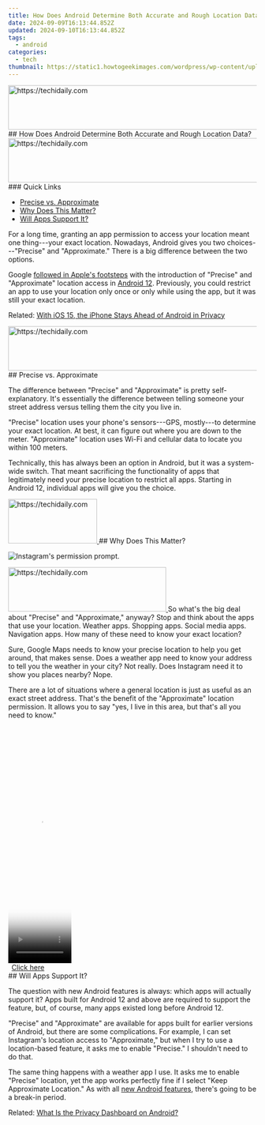 ```yaml
---
title: How Does Android Determine Both Accurate and Rough Location Data?
date: 2024-09-09T16:13:44.852Z
updated: 2024-09-10T16:13:44.852Z
tags:
  - android
categories:
  - tech
thumbnail: https://static1.howtogeekimages.com/wordpress/wp-content/uploads/2021/10/precise-approx-location.png
---
```


<!-- affiliate ads begin -->
<a href="https://ephamedtechinc.pxf.io/c/5597632/2123508/26400" target="_top" id="2123508">
  <img src="//a.impactradius-go.com/display-ad/26400-2123508" border="0" alt="https://techidaily.com" width="728" height="90"/>
</a>
<img height="0" width="0" src="https://ephamedtechinc.pxf.io/i/5597632/2123508/26400" style="position:absolute;visibility:hidden;" border="0" />
<!-- affiliate ads end -->
## How Does Android Determine Both Accurate and Rough Location Data?

<!-- affiliate ads begin -->
<a href="https://appsumo.8odi.net/c/5597632/2128842/7443" target="_top" id="2128842">
  <img src="//a.impactradius-go.com/display-ad/7443-2128842" border="0" alt="https://techidaily.com" width="600" height="90"/>
</a>
<img height="0" width="0" src="https://appsumo.8odi.net/i/5597632/2128842/7443" style="position:absolute;visibility:hidden;" border="0" />
<!-- affiliate ads end -->
### Quick Links

* [Precise vs. Approximate](https://android-frp.techidaily.com/in-2024-the-updated-method-to-bypass-samsung-galaxy-m14-5g-frp-by-drfone-android/)
* [Why Does This Matter?](https://snapchat-videos.techidaily.com/in-2024-spark-interest-on-snapchat-15-innovative-strategies/)
* [Will Apps Support It?](https://visual-screen-recording.techidaily.com/new-in-2024-essential-tips-for-digital-board-usage-during-web-conferences-on-diverse-devices/)

 For a long time, granting an app permission to access your location meant one thing---your exact location. Nowadays, Android gives you two choices---"Precise" and "Approximate." There is a big difference between the two options.

 Google [followed in Apple's footsteps](https://fix-guide.techidaily.com/how-to-fix-the-soft-bricked-motorola-razr-40-ultra-drfone-by-drfone-fix-android-problems-fix-android-problems/) with the introduction of "Precise" and "Approximate" location access in [Android 12](https://extra-information.techidaily.com/audiophiles-guide-to-speed-adjustment-apps-for-2024/). Previously, you could restrict an app to use your location only once or only while using the app, but it was still your exact location.

Related: [With iOS 15, the iPhone Stays Ahead of Android in Privacy](https://fix-guide.techidaily.com/how-to-fix-the-soft-bricked-motorola-razr-40-ultra-drfone-by-drfone-fix-android-problems-fix-android-problems/) 

<!-- affiliate ads begin -->
<a href="https://ephamedtechinc.pxf.io/c/5597632/2130530/26400" target="_top" id="2130530">
  <img src="//a.impactradius-go.com/display-ad/26400-2130530" border="0" alt="https://techidaily.com" width="728" height="90"/>
</a>
<img height="0" width="0" src="https://ephamedtechinc.pxf.io/i/5597632/2130530/26400" style="position:absolute;visibility:hidden;" border="0" />
<!-- affiliate ads end -->
##  Precise vs. Approximate

 The difference between "Precise" and "Approximate" is pretty self-explanatory. It's essentially the difference between telling someone your street address versus telling them the city you live in.

 "Precise" location uses your phone's sensors---GPS, mostly---to determine your exact location. At best, it can figure out where you are down to the meter. "Approximate" location uses Wi-Fi and cellular data to locate you within 100 meters.

 Technically, this has always been an option in Android, but it was a system-wide switch. That meant sacrificing the functionality of apps that legitimately need your precise location to restrict all apps. Starting in Android 12, individual apps will give you the choice.

<!-- affiliate ads begin -->
<a href="https://aligracehair.sjv.io/c/5597632/2135397/19272" target="_top" id="2135397">
  <img src="//a.impactradius-go.com/display-ad/19272-2135397" border="0" alt="https://techidaily.com" width="180" height="90"/>
</a>
<img height="0" width="0" src="https://aligracehair.sjv.io/i/5597632/2135397/19272" style="position:absolute;visibility:hidden;" border="0" />
<!-- affiliate ads end -->
##  Why Does This Matter?

![Instagram's permission prompt.](https://static1.howtogeekimages.com/wordpress/wp-content/uploads/2021/10/Screenshot_20211020-171724.png) 

<!-- affiliate ads begin -->
<a href="https://bluettius.sjv.io/c/5597632/2139109/17108" target="_top" id="2139109">
  <img src="//a.impactradius-go.com/display-ad/17108-2139109" border="0" alt="https://techidaily.com" width="320" height="90"/>
</a>
<img height="0" width="0" src="https://bluettius.sjv.io/i/5597632/2139109/17108" style="position:absolute;visibility:hidden;" border="0" />
<!-- affiliate ads end -->
 So what's the big deal about "Precise" and "Approximate," anyway? Stop and think about the apps that use your location. Weather apps. Shopping apps. Social media apps. Navigation apps. How many of these need to know your exact location?

 Sure, Google Maps needs to know your precise location to help you get around, that makes sense. Does a weather app need to know your address to tell you the weather in your city? Not really. Does Instagram need it to show you places nearby? Nope.

 There are a lot of situations where a general location is just as useful as an exact street address. That's the benefit of the "Approximate" location permission. It allows you to say "yes, I live in this area, but that's all you need to know."

<!-- affiliate ads begin -->
<span id="1976998">
					<video width="128" height="480" style="cursor:pointer"
           poster="//a.impactradius-go.com/display-clicktoplayimage/1976998.png"
           onclick="if(!this.playClicked){this.play();this.setAttribute('controls',true);this.playClicked=true;}">
	   <source src="//a.impactradius-go.com/display-ad/22993-1976998">
	   <img src="//a.impactradius-go.com/display-clicktoplayimage/1976998.png" style="border: none; height: 100%; width: 100%; object-fit: contain">
	</video>
	<div style="width:80px;text-align:center"><a href="javascript:window.open(decodeURIComponent('https%3A%2F%2Fhomestyler.sjv.io%2Fc%2F5597632%2F1976998%2F22993'), '_blank');void(0);">Click here</a></div>
</span>
<img height="0" width="0" src="https://imp.pxf.io/i/5597632/1976998/22993" style="position:absolute;visibility:hidden;" border="0" />
<!-- affiliate ads end -->
##  Will Apps Support It?

 The question with new Android features is always: which apps will actually support it? Apps built for Android 12 and above are required to support the feature, but, of course, many apps existed long before Android 12.

 "Precise" and "Approximate" are available for apps built for earlier versions of Android, but there are some complications. For example, I can set Instagram's location access to "Approximate," but when I try to use a location-based feature, it asks me to enable "Precise." I shouldn't need to do that.

 The same thing happens with a weather app I use. It asks me to enable "Precise" location, yet the app works perfectly fine if I select "Keep Approximate Location." As with all [new Android features](https://instagram-video-recordings.techidaily.com/updated-2024-approved-instagrams-essential-quick-tutorial-for-chat/), there's going to be a break-in period.

Related: [What Is the Privacy Dashboard on Android?](https://instagram-video-recordings.techidaily.com/updated-2024-approved-instagrams-essential-quick-tutorial-for-chat/)

<ins class="adsbygoogle"
     style="display:block"
     data-ad-format="autorelaxed"
     data-ad-client="ca-pub-7571918770474297"
     data-ad-slot="1223367746"></ins>



<ins class="adsbygoogle"
     style="display:block"
     data-ad-client="ca-pub-7571918770474297"
     data-ad-slot="8358498916"
     data-ad-format="auto"
     data-full-width-responsive="true"></ins>


